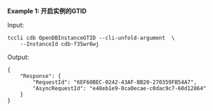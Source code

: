 **Example 1: 开启实例的GTID**



Input: 

```
tccli cdb OpenDBInstanceGTID --cli-unfold-argument  \
    --InstanceId cdb-f35wr6wj
```

Output: 
```
{
    "Response": {
        "RequestId": "6EF60BEC-0242-43AF-BB20-270359FB54A7",
        "AsyncRequestId": "e48eb1e9-0ca0ecae-c0dac9c7-60d12864"
    }
}
```

